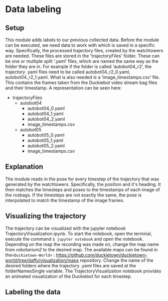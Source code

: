 #  Data labeling

## Setup
This module adds labels to our previous collected data.
Before the module can be executed, we need data to work with which is saved in a specific way. 
Specifically, the processed trajectory files, created by the watchtowers are needed. 
These files are stored in the 'trajectoryFiles' folder. These can be one or multiple split ‘.yaml’ files, which are named the same way as the folder they are in. For example if the folder is called ‘autobot04_r2’, the trajectory .yaml files need to be called autobot04_r2_0.yaml, autobot04_r2_1.yaml. What is also needed is a ‘image_timestamps.csv’ file. 
This contains the frames taken from the Duckiebot video stream bag files and their timestamp. A representation can be seen here:

+ trajectoryFiles
  + autobot04
    + autobot04_0.yaml
    + autobot04_1.yaml
    + autobot04_2.yaml
    + image_timestamps.csv
  + autobot05
    + autobot05_0.yaml
    + autobot05_1.yaml
    + autobot05_2.yaml
    + image_timestamps.csv

## Explanation
The module reads in the pose for every timestep of the trajectory that was generated by the watchtowers. Specifically, the position and it's heading. It then matches the timesteps and poses to the timestamps of each image of the rosbags. If the timesteps are not exactly the same, the pose is interpolated to match the timestamp of the image frames. 

## Visualizing the trajectory
The trajectory can be visualized with the jupyter notebook TrajectoryVisualization.ipynb. To start the notebook, open the terminal, execute the command `$ jupyter notebook` and open the notebook. Depending on the map the recording was made on, change the map name from *robotarium2* to the desired map. The available maps can be found in the`<Duckietown-World>` : <https://github.com/duckietown/duckietown-world/tree/daffy/visualization/maps> repository. Change the name of the desired folders where the trajectory .yaml files are saved at the folderNamesSingle variable. The TrajectoryVisualizaiton notebook provides an animated visualization of the Duckiebot for each timestep.

## Labeling the data

